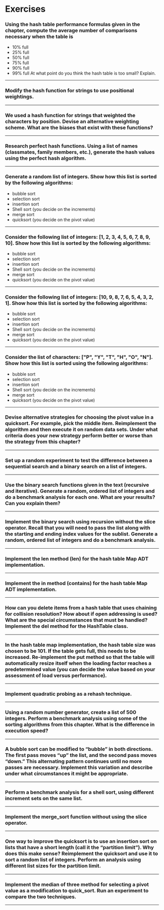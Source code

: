 # Exercises

### Using the hash table performance formulas given in the chapter, compute the average number of comparisons necessary when the table is
* 10% full
* 25% full
* 50% full
* 75% full
* 90% full
* 99% full
At what point do you think the hash table is too small? Explain.

---

### Modify the hash function for strings to use positional weightings.

---

### We used a hash function for strings that weighted the characters by position. Devise an alternative weighting scheme. What are the biases that exist with these functions?

---

### Research perfect hash functions. Using a list of names (classmates, family members, etc.), generate the hash values using the perfect hash algorithm.

---

### Generate a random list of integers. Show how this list is sorted by the following algorithms:
* bubble sort
* selection sort
* insertion sort
* Shell sort (you decide on the increments)
* merge sort
* quicksort (you decide on the pivot value)

---

### Consider the following list of integers: [1, 2, 3, 4, 5, 6, 7, 8, 9, 10]. Show how this list is sorted by the following algorithms:
* bubble sort
* selection sort
* insertion sort
* Shell sort (you decide on the increments)
* merge sort
* quicksort (you decide on the pivot value)

---

### Consider the following list of integers: [10, 9, 8, 7, 6, 5, 4, 3, 2, 1]. Show how this list is sorted by the following algorithms:
* bubble sort
* selection sort
* insertion sort
* Shell sort (you decide on the increments)
* merge sort
* quicksort (you decide on the pivot value)

---

### Consider the list of characters: ["P", "Y", "T", "H", "O", "N"]. Show how this list is sorted using the following algorithms:
* bubble sort
* selection sort
* insertion sort
* Shell sort (you decide on the increments)
* merge sort
* quicksort (you decide on the pivot value)

---

### Devise alternative strategies for choosing the pivot value in a quicksort. For example, pick the middle item. Reimplement the algorithm and then execute it on random data sets. Under what criteria does your new strategy perform better or worse than the strategy from this chapter?

---

### Set up a random experiment to test the difference between a sequential search and a binary search on a list of integers.

---

### Use the binary search functions given in the text (recursive and iterative). Generate a random, ordered list of integers and do a benchmark analysis for each one. What are your results? Can you explain them?

---

### Implement the binary search using recursion without the slice operator. Recall that you will need to pass the list along with the starting and ending index values for the sublist. Generate a random, ordered list of integers and do a benchmark analysis.

---

### Implement the len method (__len__) for the hash table Map ADT implementation.

---

### Implement the in method (__contains__) for the hash table Map ADT implementation.

---

### How can you delete items from a hash table that uses chaining for collision resolution? How about if open addressing is used? What are the special circumstances that must be handled? Implement the del method for the HashTable class.

---

### In the hash table map implementation, the hash table size was chosen to be 101. If the table gets full, this needs to be increased. Re-implement the put method so that the table will automatically resize itself when the loading factor reaches a predetermined value (you can decide the value based on your assessment of load versus performance).

---

### Implement quadratic probing as a rehash technique.

---

### Using a random number generator, create a list of 500 integers. Perform a benchmark analysis using some of the sorting algorithms from this chapter. What is the difference in execution speed?

---

### A bubble sort can be modified to “bubble” in both directions. The first pass moves “up” the list, and the second pass moves “down.” This alternating pattern continues until no more passes are necessary. Implement this variation and describe under what circumstances it might be appropriate.

---

### Perform a benchmark analysis for a shell sort, using different increment sets on the same list.

---

### Implement the merge_sort function without using the slice operator.

---

### One way to improve the quicksort is to use an insertion sort on lists that have a short length (call it the “partition limit”). Why does this make sense? Reimplement the quicksort and use it to sort a random list of integers. Perform an analysis using different list sizes for the partition limit.

---

### Implement the median of three method for selecting a pivot value as a modification to quick_sort. Run an experiment to compare the two techniques.

---
